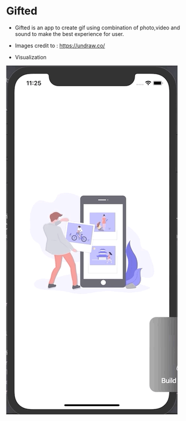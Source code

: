 # Gifted

- Gifted is an app to create gif using combination of photo,video and sound to make the best experience for user.











- Images credit to : https://undraw.co/







- Visualization

 ![](Gifted.gif)







